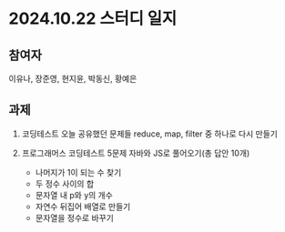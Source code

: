# 2024.10.22 스터디 일지

## 참여자 
이유나, 장준영, 현지윤, 박동신, 황예은

## 과제
1. 코딩테스트 오늘 공유했던 문제들 reduce, map, filter 중 하나로 다시 만들기


2. 프로그래머스 코딩테스트 5문제 자바와 JS로 풀어오기(총 답안 10개)
   - 나머지가 1이 되는 수 찾기
   - 두 정수 사이의 합
   - 문자열 내 p와 y의 개수
   - 자연수 뒤집어 배열로 만들기
   - 문자열을 정수로 바꾸기